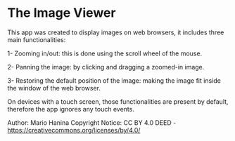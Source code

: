 # The Image Viewer




This app was created to display images on web browsers, it includes three main functionalities:

  
1- Zooming in/out: this is done using the scroll wheel of the mouse.

2- Panning the image: by clicking and dragging a zoomed-in image.

3- Restoring the default position of the image: making the image fit inside the window of the web browser.


On devices with a touch screen, those functionalities are present by default, therefore the app ignores any touch events.




Author: Mario Hanina
Copyright Notice: CC BY 4.0 DEED - https://creativecommons.org/licenses/by/4.0/
